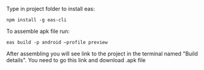 Type in project folder to install eas:
```
npm install -g eas-cli
```
To assemble apk file run:
```
eas build -p android —profile preview
```
After assembling you will see link to the project in the terminal named "Build details".
You need to go this link and download .apk file
